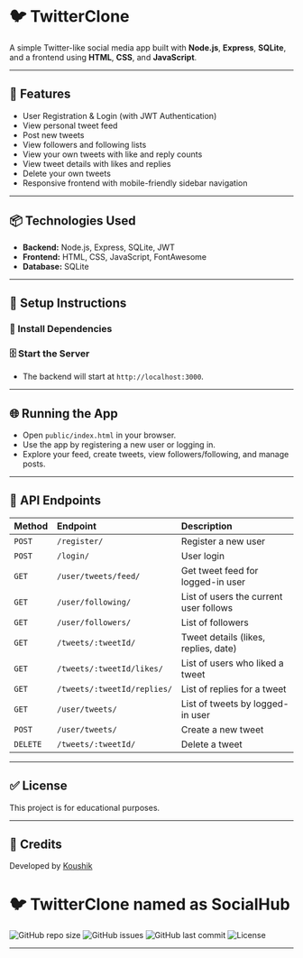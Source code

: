 # 🐦 TwitterClone

A simple Twitter-like social media app built with **Node.js**, **Express**, **SQLite**, and a frontend using **HTML**, **CSS**, and **JavaScript**.

---

## 📌 Features

- User Registration & Login (with JWT Authentication)
- View personal tweet feed
- Post new tweets
- View followers and following lists
- View your own tweets with like and reply counts
- View tweet details with likes and replies
- Delete your own tweets
- Responsive frontend with mobile-friendly sidebar navigation

---

## 📦 Technologies Used

- **Backend:** Node.js, Express, SQLite, JWT
- **Frontend:** HTML, CSS, JavaScript, FontAwesome
- **Database:** SQLite

---

## 🚀 Setup Instructions

### 🔧 Install Dependencies

### 🗄️ Start the Server


- The backend will start at `http://localhost:3000`.

---

## 🌐 Running the App

- Open `public/index.html` in your browser.
- Use the app by registering a new user or logging in.
- Explore your feed, create tweets, view followers/following, and manage posts.

---

## 📑 API Endpoints

| Method | Endpoint                        | Description                         |
|:--------|:--------------------------------|:-------------------------------------|
| `POST`   | `/register/`                    | Register a new user                  |
| `POST`   | `/login/`                       | User login                           |
| `GET`    | `/user/tweets/feed/`            | Get tweet feed for logged-in user    |
| `GET`    | `/user/following/`              | List of users the current user follows |
| `GET`    | `/user/followers/`              | List of followers                    |
| `GET`    | `/tweets/:tweetId/`             | Tweet details (likes, replies, date) |
| `GET`    | `/tweets/:tweetId/likes/`       | List of users who liked a tweet      |
| `GET`    | `/tweets/:tweetId/replies/`     | List of replies for a tweet          |
| `GET`    | `/user/tweets/`                 | List of tweets by logged-in user     |
| `POST`   | `/user/tweets/`                 | Create a new tweet                   |
| `DELETE` | `/tweets/:tweetId/`             | Delete a tweet                       |

---

## ✅ License

This project is for educational purposes.

---

## 🙌 Credits

Developed by [Koushik](https://github.com/Koushik-26-09)

# 🐦 TwitterClone named as SocialHub

![GitHub repo size](https://img.shields.io/github/repo-size/Koushik-26-09/TwitterClone)
![GitHub issues](https://img.shields.io/github/issues/Koushik-26-09/TwitterClone)
![GitHub last commit](https://img.shields.io/github/last-commit/Koushik-26-09/TwitterClone)
![License](https://img.shields.io/badge/license-MIT-blue)

---

